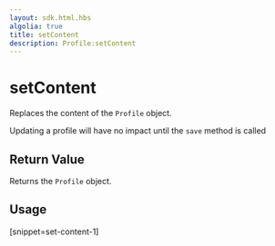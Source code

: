 ```yaml
---
layout: sdk.html.hbs
algolia: true
title: setContent
description: Profile:setContent
---
```


  

# setContent
Replaces the content of the `Profile` object.

<aside class="note">
Updating a profile will have no impact until the <code>save</code> method is called
</aside>


## Return Value

Returns the `Profile` object.

## Usage

[snippet=set-content-1]
